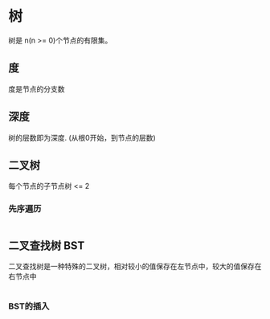 # 树
树是 n(n >= 0)个节点的有限集。
## 度
度是节点的分支数

## 深度
树的层数即为深度. (从根0开始，到节点的层数)

## 二叉树
每个节点的子节点树 <= 2

### 先序遍历
```javascript

```

## 二叉查找树 BST
二叉查找树是一种特殊的二叉树，相对较小的值保存在左节点中，较大的值保存在右节点中
```javascript

```

### BST的插入

```javascript

```

